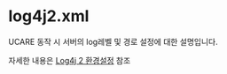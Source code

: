 # log4j2.xml

UCARE 동작 시 서버의 log레벨 및 경로 설정에 대한 설명입니다.

자세한 내용은 [Log4j 2 환경설정](https://www.egovframe.go.kr/wiki/doku.php?id=egovframework:rte3:fdl:%EC%84%A4%EC%A0%95_%ED%8C%8C%EC%9D%BC%EC%9D%84_%EC%82%AC%EC%9A%A9%ED%95%98%EB%8A%94_%EB%B0%A9%EB%B2%95) 참조